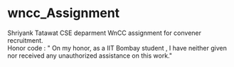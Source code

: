 # wncc_Assignment
Shriyank Tatawat
CSE deparment
WnCC assignment for convener recruitment.  
Honor code :  "   On my honor, as a IIT Bombay student , I have neither given nor received any unauthorized assistance on this work." 
